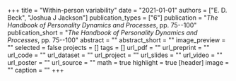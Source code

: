 +++
title = "Within-person variability"
date = "2021-01-01"
authors = ["E. D. Beck", "Joshua J Jackson"]
publication_types = ["6"]
publication = "_The Handbook of Personality Dynamics and Processes_, pp. 75--100"
publication_short = "_The Handbook of Personality Dynamics and Processes_, pp. 75--100"
abstract = ""
abstract_short = ""
image_preview = ""
selected = false
projects = []
tags = []
url_pdf = ""
url_preprint = ""
url_code = ""
url_dataset = ""
url_project = ""
url_slides = ""
url_video = ""
url_poster = ""
url_source = ""
math = true
highlight = true
[header]
image = ""
caption = ""
+++
